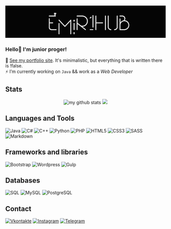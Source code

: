 [![Header](https://github.com/EMIR1HUB/EMIR1HUB/blob/main/img/header.jpg)](https://vk.com/emirsuleimanov)

### Hello👋 I'm junior proger!
👀 [See my portfolio site](https://emir1hub.github.io/). It's minimalistic, but everything that is written there is !false.<br>
⚡ I’m currently working on `Java` && work as a *Web Developer*

## Stats

<a>
  <p align="center">
    <img src="https://github-readme-stats.vercel.app/api?username=EMIR1HUB&show_icons=true&theme=nightowl&text_color=7dc4fa" alt="my github stats"  width="420"/>&nbsp;<img src="https://github-readme-stats.vercel.app/api/top-langs/?username=EMIR1HUB&layout=compact&hide=sass,scss&theme=nightowl&text_color=7dc4fa" height="165">
    </p>
</a>

## Languages and Tools
![Java](https://img.shields.io/badge/Java-ED8B00.svg?style=for-the-badge&logo=java&logoColor=purple&color=050505)
![C#](https://img.shields.io/badge/c%23-%23239120.svg?style=for-the-badge&logo=c-sharp&logoColor=purple&color=050505)
![C++](https://img.shields.io/badge/c++-%2300599C.svg?style=for-the-badge&logo=c%2B%2B&logoColor=teal&color=050505)
![Python](https://img.shields.io/badge/python-3670A0?style=for-the-badge&logo=python&logoColor=ffd801&color=050505)
![PHP](https://img.shields.io/badge/php-%23777BB4.svg?style=for-the-badge&logo=php&logoColor=levender&color=050505)
![HTML5](https://img.shields.io/badge/html5-%23E34F26.svg?style=for-the-badge&logo=html5&logoColor=orange&color=050505)
![CSS3](https://img.shields.io/badge/css3-%231572B6.svg?style=for-the-badge&logo=css3&logoColor=084b9c&color=050505)
![SASS](https://img.shields.io/badge/Sass-hotpink.svg?style=for-the-badge&logo=SASS&logoColor=c69&color=050505)
![Markdown](https://img.shields.io/badge/markdown-%23000000.svg?style=for-the-badge&logo=markdown&logoColor=white&color=050505)


## Frameworks and libraries
![Bootstrap](https://img.shields.io/badge/Bootstrap-7952B3.svg?style=for-the-badge&logo=bootstrap&logoColor=563d7cite&color=050505)
![Wordpress](https://img.shields.io/badge/Wordpress-21759B?style=for-the-badge&logo=wordpress&logoColor=21759b&color=050505)
![Gulp](https://img.shields.io/badge/GULP-%23CF4647.svg?style=for-the-badge&logo=gulp&logoColor=cf4647&color=050505)

## Databases
![SQL](https://custom-icon-badges.herokuapp.com/badge/SQL-025E8C.svg?style=for-the-badge&logo=database&logoColor=5663af&color=050505)
![MySQL](https://img.shields.io/badge/MySQL-00f.svg?style=for-the-badge&logo=mysql&logoColor=00796b&color=050505)
![PostgreSQL](https://img.shields.io/badge/PostgreSQL-316192.svg?style=for-the-badge&logo=postgresql&logoColor=21759b&color=050505)

## Contact
[![Vkontakte](https://img.shields.io/badge/-Vkontakte-090909?style=for-the-badge&logo=Vk&logoColor=4F7DB3&color=050505)](https://vk.com/emirsuleimanov)
[![Instagram](https://img.shields.io/badge/Instagram-%23E4405F.svg?style=for-the-badge&logo=Instagram&logoColor=B4068E&color=050505)](https://www.instagram.com/luckyonekid)
[![Telegram](https://img.shields.io/badge/Telegram-2CA5E0?style=for-the-badge&logo=telegram&logoColor=27A0D9&color=050505)](https://t.me/cokln)
